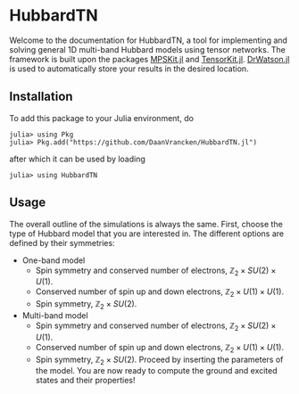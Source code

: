 # HubbardTN

Welcome to the documentation for HubbardTN, a tool for implementing and solving general 1D multi-band Hubbard models using tensor networks. The framework is built upon the packages [MPSKit.jl](https://github.com/QuantumKitHub/MPSKit.jl) and [TensorKit.jl](https://github.com/jutho/TensorKit.jl). [DrWatson.jl](https://juliadynamics.github.io/DrWatson.jl/stable/) is used to automatically store your results in the desired location.

## Installation

To add this package to your Julia environment, do
```
julia> using Pkg
julia> Pkg.add("https://github.com/DaanVrancken/HubbardTN.jl")
```
after which it can be used by loading
```
julia> using HubbardTN
```

## Usage

The overall outline of the simulations is always the same. First, choose the type of Hubbard model that you are interested in. The different options are defined by their symmetries: 
- One-band model
    - Spin symmetry and conserved number of electrons, $\mathbb{Z}_2\times SU(2)\times U(1)$.
    - Conserved number of spin up and down electrons, $\mathbb{Z}_2\times U(1)\times U(1)$.
    - Spin symmetry, $\mathbb{Z}_2\times SU(2)$.
- Multi-band model
    - Spin symmetry and conserved number of electrons, $\mathbb{Z}_2\times SU(2)\times U(1)$.
    - Conserved number of spin up and down electrons, $\mathbb{Z}_2\times U(1)\times U(1)$.
    - Spin symmetry, $\mathbb{Z}_2\times SU(2)$.
Proceed by inserting the parameters of the model. You are now ready to compute the ground and excited states and their properties!